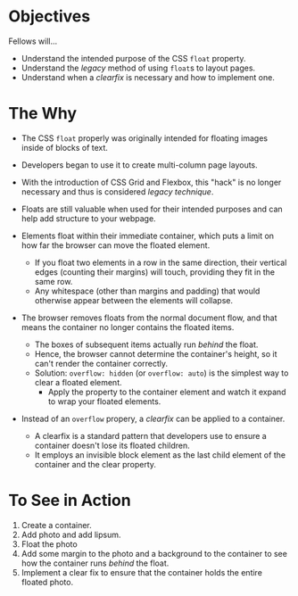 # Objectives
Fellows will...
* Understand the intended purpose of the CSS `float` property.
* Understand the _legacy_ method of using `float`s to layout pages.
* Understand when a _clearfix_ is necessary and how to implement one.

# The Why
* The CSS `float` properly was originally intended for floating images inside of blocks of text.
* Developers began to use it to create multi-column page layouts.
* With the introduction of CSS Grid and Flexbox, this "hack" is no longer necessary and thus is considered _legacy technique_.
* Floats are still valuable when used for their intended purposes and can help add structure to your webpage.
* Elements float within their immediate container, which puts a limit on how far the browser can move the floated element. 
  * If you float two elements in a row in the same direction, their vertical edges (counting their margins) will touch, providing they fit in the same row.
  * Any whitespace (other than margins and padding) that would otherwise appear between the elements will collapse.
* The browser removes floats from the normal document flow, and that means the container no longer contains the floated items.
  * The boxes of subsequent items actually run _behind_ the float.
  * Hence, the browser cannot determine the container's height, so it can't render the container correctly.
  * Solution: `overflow: hidden` (or `overflow: auto`) is the simplest way to clear a floated element. 
    * Apply the property to the container element and watch it expand to wrap your floated elements.

* Instead of an `overflow` propery, a *clearfix* can be applied to a container.
  * A clearfix is a standard pattern that developers use to ensure a container doesn't lose its floated children. 
  * It employs an invisible block element as the last child element of the container and the clear property.

# To See in Action
1. Create a container.
2. Add photo and add lipsum.
3. Float the photo
4. Add some margin to the photo and a background to the container to see how the container runs _behind_ the float.
5. Implement a clear fix to ensure that the container holds the entire floated photo.
